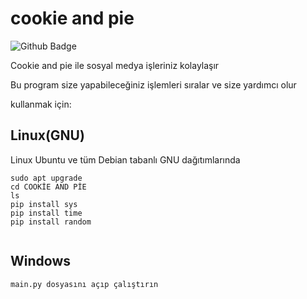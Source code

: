 # cookie and pie
![Github Badge](https://img.shields.io/badge/-Github-000?style=quare&labelColor=000&logo=Github&logoColor=white&link=https://github.com/Keremwuuu)

Cookie and pie ile sosyal medya işleriniz kolaylaşır

Bu program size yapabileceğiniz işlemleri sıralar ve size yardımcı olur

kullanmak için:

## Linux(GNU)
Linux Ubuntu ve tüm Debian tabanlı GNU dağıtımlarında
```shell
sudo apt upgrade
cd COOKİE AND PİE
ls
pip install sys
pip install time
pip install random


```
## Windows
```shell
main.py dosyasını açıp çalıştırın

```
